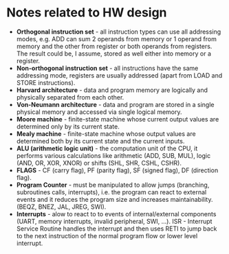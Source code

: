 # Notes related to HW design
* **Orthogonal instruction set** - all instruction types can use all addressing modes, e.g. ADD can sum 2 operands from memory or 1 operand from memory and the other from register or both operands from registers. The result could be, I assume, stored as well either into memory or a register.
* **Non-orthogonal instruction set** - all instructions have the same addressing mode, registers are usually addressed (apart from LOAD and STORE instructions).
* **Harvard architecture** - data and program memory are logically and physically separated from each other.
* **Von-Neumann architecture** - data and program are stored in a single physical memory and accessed via single logical memory.
* **Moore machine** - finite-state machine whose current output values are determined only by its current state.
* **Mealy machine** - finite-state machine whose output values are determined both by its current state and the current inputs.
* **ALU (arithmetic logic unit)** - the computation unit of the CPU, it performs various calculations like arithmetic (ADD, SUB, MUL), logic (AND, OR, XOR, XNOR) or shifts (SHL, SHR, CSHL, CSHR).
* **FLAGS** - CF (carry flag), PF (parity flag), SF (signed flag), DF (direction flag).
* **Program Counter** - must be manipulated to allow jumps (branching, subroutines calls, interrupts), i.e. the program can react to external events and it reduces the program size and increases maintainability. (BEQZ, BNEZ, JAL, JREG, SWI).
* **Interrupts** - alow to react to to events of internal/external components (UART, memory interrupts, invalid peripheral, SWI, ...). ISR - Interrupt Service Routine handles the interrupt and then uses RETI to jump back to the next instruction of the normal program flow or lower level interrupt. 
